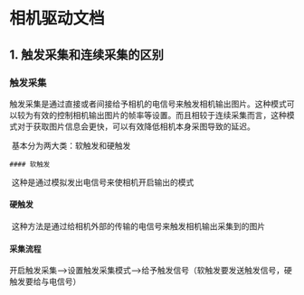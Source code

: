# 相机驱动文档

## 1. 触发采集和连续采集的区别

### 触发采集

​	触发采集是通过直接或者间接给予相机的电信号来触发相机输出图片。这种模式可以较为有效的控制相机输出图片的帧率等设置。而且相较于连续采集而言，这种模式对于获取图片信息会更快，可以有效降低相机本身采图导致的延迟。

​	基本分为两大类：软触发和硬触发

	#### 软触发

​	这种是通过模拟发出电信号来使相机开启输出的模式

#### 硬触发

​	这种方法是通过给相机外部的传输的电信号来触发相机输出采集到的图片

#### 采集流程

​	开启触发采集-->设置触发采集模式-->给予触发信号（软触发要发送触发信号，硬触发要给与电信号）
